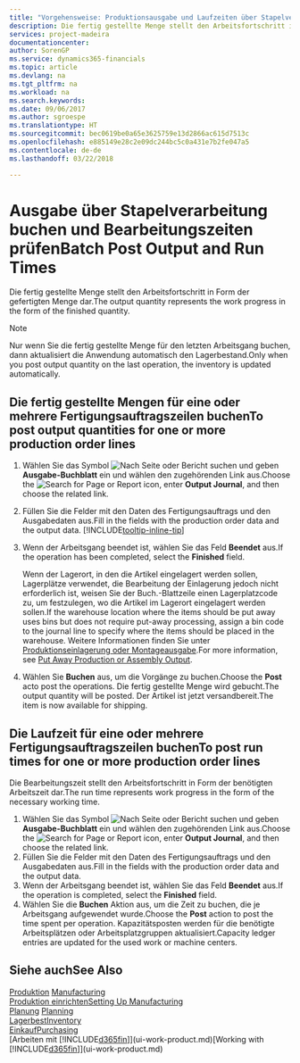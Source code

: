 ```yaml
---
title: "Vorgehensweise: Produktionsausgabe und Laufzeiten über Stapelverarbeitung buchen| Microsoft Docs"
description: Die fertig gestellte Menge stellt den Arbeitsfortschritt in Form der gefertigten Menge dar.
services: project-madeira
documentationcenter: 
author: SorenGP
ms.service: dynamics365-financials
ms.topic: article
ms.devlang: na
ms.tgt_pltfrm: na
ms.workload: na
ms.search.keywords: 
ms.date: 09/06/2017
ms.author: sgroespe
ms.translationtype: HT
ms.sourcegitcommit: bec0619be0a65e3625759e13d2866ac615d7513c
ms.openlocfilehash: e885149e28c2e09dc244bc5c0a431e7b2fe047a5
ms.contentlocale: de-de
ms.lasthandoff: 03/22/2018

---
```

# <a name="batch-post-output-and-run-times"></a><span data-ttu-id="4bc1f-103">Ausgabe über Stapelverarbeitung buchen und Bearbeitungszeiten prüfen</span><span class="sxs-lookup"><span data-stu-id="4bc1f-103">Batch Post Output and Run Times</span></span>
<span data-ttu-id="4bc1f-104">Die fertig gestellte Menge stellt den Arbeitsfortschritt in Form der gefertigten Menge dar.</span><span class="sxs-lookup"><span data-stu-id="4bc1f-104">The output quantity represents the work progress in the form of the finished quantity.</span></span>  

> [!NOTE]
> <span data-ttu-id="4bc1f-105">Nur wenn Sie die fertig gestellte Menge für den letzten Arbeitsgang buchen, dann aktualisiert die Anwendung automatisch den Lagerbestand.</span><span class="sxs-lookup"><span data-stu-id="4bc1f-105">Only when you post output quantity on the last operation, the inventory is updated automatically.</span></span>  

## <a name="to-post-output-quantities-for-one-or-more-production-order-lines"></a><span data-ttu-id="4bc1f-106">Die fertig gestellte Mengen für eine oder mehrere Fertigungsauftragszeilen buchen</span><span class="sxs-lookup"><span data-stu-id="4bc1f-106">To post output quantities for one or more production order lines</span></span>
1. <span data-ttu-id="4bc1f-107">Wählen Sie das Symbol ![Nach Seite oder Bericht suchen](media/ui-search/search_small.png "Nach Seite oder Bericht suchen") und geben **Ausgabe-Buchblatt** ein und wählen den zugehörenden Link aus.</span><span class="sxs-lookup"><span data-stu-id="4bc1f-107">Choose the ![Search for Page or Report](media/ui-search/search_small.png "Search for Page or Report icon") icon, enter **Output Journal**, and then choose the related link.</span></span>  
2. <span data-ttu-id="4bc1f-108">Füllen Sie die Felder mit den Daten des Fertigungsauftrags und den Ausgabedaten aus.</span><span class="sxs-lookup"><span data-stu-id="4bc1f-108">Fill in the fields with the production order data and the output data.</span></span> [!INCLUDE[tooltip-inline-tip](includes/tooltip-inline-tip_md.md)]
3. <span data-ttu-id="4bc1f-109">Wenn der Arbeitsgang beendet ist, wählen Sie das Feld **Beendet** aus.</span><span class="sxs-lookup"><span data-stu-id="4bc1f-109">If the operation has been completed, select the **Finished** field.</span></span>  

    <span data-ttu-id="4bc1f-110">Wenn der Lagerort, in den die Artikel eingelagert werden sollen, Lagerplätze verwendet, die Bearbeitung der Einlagerung jedoch nicht erforderlich ist,  weisen Sie der Buch.-Blattzeile einen Lagerplatzcode zu, um festzulegen, wo die Artikel im Lagerort eingelagert werden sollen.</span><span class="sxs-lookup"><span data-stu-id="4bc1f-110">If the warehouse location where the items should be put away uses bins but does not require put-away processing,  assign a bin code to the journal line to specify where the items should be placed in the warehouse.</span></span> <span data-ttu-id="4bc1f-111">Weitere Informationen finden Sie unter [Produktionseinlagerung oder Montageausgabe](warehouse-how-to-put-away-production-output.md).</span><span class="sxs-lookup"><span data-stu-id="4bc1f-111">For more information, see [Put Away Production or Assembly Output](warehouse-how-to-put-away-production-output.md).</span></span>  

4. <span data-ttu-id="4bc1f-112">Wählen Sie **Buchen** aus, um die Vorgänge zu buchen.</span><span class="sxs-lookup"><span data-stu-id="4bc1f-112">Choose the **Post** acto post the operations.</span></span> <span data-ttu-id="4bc1f-113">Die fertig gestellte Menge wird gebucht.</span><span class="sxs-lookup"><span data-stu-id="4bc1f-113">The output quantity will be posted.</span></span> <span data-ttu-id="4bc1f-114">Der Artikel ist jetzt versandbereit.</span><span class="sxs-lookup"><span data-stu-id="4bc1f-114">The item is now available for shipping.</span></span>  

## <a name="to-post-run-times-for-one-or-more-production-order-lines"></a><span data-ttu-id="4bc1f-115">Die Laufzeit für eine oder mehrere Fertigungsauftragszeilen buchen</span><span class="sxs-lookup"><span data-stu-id="4bc1f-115">To post run times for one or more production order lines</span></span>
<span data-ttu-id="4bc1f-116">Die Bearbeitungszeit stellt den Arbeitsfortschritt in Form der benötigten Arbeitszeit dar.</span><span class="sxs-lookup"><span data-stu-id="4bc1f-116">The run time represents work progress in the form of the necessary working time.</span></span>    

1.  <span data-ttu-id="4bc1f-117">Wählen Sie das Symbol ![Nach Seite oder Bericht suchen](media/ui-search/search_small.png "Nach Seite oder Bericht suchen") und geben **Ausgabe-Buchblatt** ein und wählen den zugehörenden Link aus.</span><span class="sxs-lookup"><span data-stu-id="4bc1f-117">Choose the ![Search for Page or Report](media/ui-search/search_small.png "Search for Page or Report icon") icon, enter **Output Journal**, and then choose the related link.</span></span>  
2. <span data-ttu-id="4bc1f-118">Füllen Sie die Felder mit den Daten des Fertigungsauftrags und den Ausgabedaten aus.</span><span class="sxs-lookup"><span data-stu-id="4bc1f-118">Fill in the fields with the production order data and the output data.</span></span>  
3.  <span data-ttu-id="4bc1f-119">Wenn der Arbeitsgang beendet ist, wählen Sie das Feld **Beendet** aus.</span><span class="sxs-lookup"><span data-stu-id="4bc1f-119">If the operation is completed, select the **Finished** field.</span></span>  
4. <span data-ttu-id="4bc1f-120">Wählen Sie die **Buchen** Aktion aus, um die Zeit zu buchen, die je Arbeitsgang aufgewendet wurde.</span><span class="sxs-lookup"><span data-stu-id="4bc1f-120">Choose the **Post** action to post the time spent per operation.</span></span> <span data-ttu-id="4bc1f-121">Kapazitätsposten werden für die benötigte Arbeitsplätzen oder Arbeitsplatzgruppen aktualisiert.</span><span class="sxs-lookup"><span data-stu-id="4bc1f-121">Capacity ledger entries are updated for the used work or machine centers.</span></span>

## <a name="see-also"></a><span data-ttu-id="4bc1f-122">Siehe auch</span><span class="sxs-lookup"><span data-stu-id="4bc1f-122">See Also</span></span>  
<span data-ttu-id="4bc1f-123">[Produktion](production-manage-manufacturing.md)  </span><span class="sxs-lookup"><span data-stu-id="4bc1f-123">[Manufacturing](production-manage-manufacturing.md)  </span></span>  
[<span data-ttu-id="4bc1f-124">Produktion einrichten</span><span class="sxs-lookup"><span data-stu-id="4bc1f-124">Setting Up Manufacturing</span></span>](production-configure-production-processes.md)  
<span data-ttu-id="4bc1f-125">[Planung](production-planning.md)    </span><span class="sxs-lookup"><span data-stu-id="4bc1f-125">[Planning](production-planning.md)    </span></span>  
[<span data-ttu-id="4bc1f-126">Lagerbest</span><span class="sxs-lookup"><span data-stu-id="4bc1f-126">Inventory</span></span>](inventory-manage-inventory.md)  
[<span data-ttu-id="4bc1f-127">Einkauf</span><span class="sxs-lookup"><span data-stu-id="4bc1f-127">Purchasing</span></span>](purchasing-manage-purchasing.md)  
<span data-ttu-id="4bc1f-128">[Arbeiten mit [!INCLUDE[d365fin](includes/d365fin_md.md)]](ui-work-product.md)</span><span class="sxs-lookup"><span data-stu-id="4bc1f-128">[Working with [!INCLUDE[d365fin](includes/d365fin_md.md)]](ui-work-product.md)</span></span>

